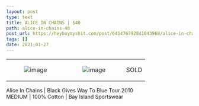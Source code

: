 ```yaml
---
layout: post
type: text
title: ALICE IN CHAINS | $40
path: alice-in-chains-40
post_url: https://heybuymyshit.com/post/641476792841043968/alice-in-chains-40
tags: []
date: 2021-01-27
---
```




<table style="width:100%;"><tr><td style="vertical-align:top;">
      <figure class="tmblr-full" data-orig-height="2048" data-orig-width="1365" data-orig-src="https://concertshirts.netlify.app/shirts/0005/0005-01.jpg"><img src="https://64.media.tumblr.com/5d3cd4a6332e7799040321fc26f0c0cc/0495a51329858270-9e/s540x810/540cc30dd18f4b970a22cebe8e7431379773f9fe.jpg" data-orig-height="2048" data-orig-width="1365" data-orig-src="https://concertshirts.netlify.app/shirts/0005/0005-01.jpg" alt="image"/></figure></td>
    <td style="vertical-align:top;">
      <figure class="tmblr-full" data-orig-height="2048" data-orig-width="1365" data-orig-src="https://concertshirts.netlify.app/shirts/0005/0005-02.jpg"><img src="https://64.media.tumblr.com/fa8b8587e9f2fd6b5333824549a55afd/0495a51329858270-c1/s540x810/b932bc4b99835d70564c0a1f69970fb9dc8d3e8f.jpg" data-orig-height="2048" data-orig-width="1365" data-orig-src="https://concertshirts.netlify.app/shirts/0005/0005-02.jpg" alt="image"/></figure></td><td class="sold-overlay"><p class="sold-text">SOLD</p></td>
  </tr></table><p>
  Alice In Chains | Black Gives Way To Blue Tour 2010<br/>MEDIUM | 100% Cotton | Bay Island Sportswear
</p>
